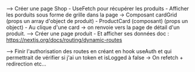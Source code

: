 --> Créer une page Shop
    - UseFetch pour récupérer les produits
    - Afficher les porduits sous forme de grille dans la page -> Composant cardGrid (props un array d'object de produit)
    - ProductCard (composant) (props un object)
    - Au clique d'une card -> on renvoie vers la page de détail d'un produit.
--> Créer une page produit 
    - Et afficher ses données 
    doc : https://nextjs.org/docs/routing/dynamic-routes

--> Finir l'authorisation des routes en créant en hook useAuth et qui permettrait de vérifier si j'ai un token et isLogged à false
    -> On refetch + redirection etc...